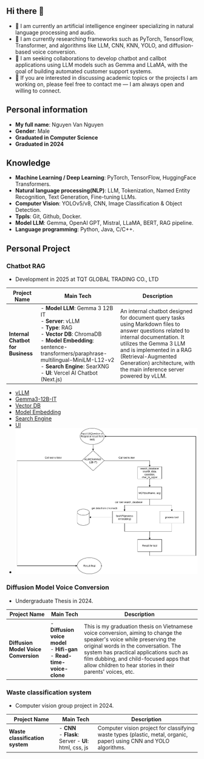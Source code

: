 ## Hi there 👋
- 🔭 I am currently an artificial intelligence engineer specializing in natural language processing and audio.
- 🌱 I am currently researching frameworks such as PyTorch, TensorFlow, Transformer, and algorithms like LLM, CNN, KNN, YOLO, and diffusion-based voice conversion.
- 👯 I am seeking collaborations to develop chatbot and callbot applications using LLM models such as Gemma and LLaMA, with the goal of building automated customer support systems.
- 💬 If you are interested in discussing academic topics or the projects I am working on, please feel free to contact me — I am always open and willing to connect.

## Personal information
- **My full name**: Nguyen Van Nguyen
- **Gender**: Male
- **Graduated in Computer Science**
- **Graduated in 2024**

## Knowledge
- **Machine Learning / Deep Learning**: PyTorch, TensorFlow, HuggingFace Transformers.
- **Natural language processing(NLP)**: LLM, Tokenization, Named Entity Recognition, Text Generation, Fine-tuning LLMs.
- **Computer Vision**: YOLOv5/v8, CNN, Image Classification & Object Detection.
- **Tppls**: Git, Github, Docker.
- **Model LLM**: Gemma, OpenAI GPT, Mistral, LLaMA, BERT, RAG pipeline.
- **Language programming**: Python, Java, C/C++.

## Personal Project

### Chatbot RAG
- Development in 2025 at TQT GLOBAL TRADING CO., LTD

| Project Name                 | Main Tech                                                                                                 | Description |
|-----------------------------|-----------------------------------------------------------------------------------------------------------|-------------|
| **Internal Chatbot for Business** | - **Model LLM**: Gemma 3 12B IT  <br> - **Server**: vLLM <br> - **Type**: RAG <br> - **Vector DB**: ChromaDB <br> - **Model Embedding**: sentence-transformers/paraphrase-multilingual-MiniLM-L12-v2 <br> - **Search Engine**: SearXNG <br> - **UI**: Vercel AI Chatbot (Next.js) | An internal chatbot designed for document query tasks using Markdown files to answer questions related to internal documentation. It utilizes the Gemma 3 LLM and is implemented in a RAG (Retrieval-Augmented Generation) architecture, with the main inference server powered by vLLM. |
- [vLLM](https://docs.vllm.ai/en/stable/)
- [Gemma3-12B-IT](https://www.kaggle.com/models/google/gemma-3/transformers)
- [Vector DB](https://www.trychroma.com/)
- [Model Embedding](https://huggingface.co/sentence-transformers/paraphrase-multilingual-MiniLM-L12-v2)
- [Search Engine](https://github.com/searxng/searxng)
- [UI](https://github.com/vercel/ai-chatbot)
- ![Flow](image/Chatbot-RAG-Main.drawio.png)

### Diffusion Model Voice Conversion
- Undergraduate Thesis in 2024.

| Project Name                 | Main Tech                                                                                                 | Description |
|-----------------------------|-----------------------------------------------------------------------------------------------------------|-------------|
| **Diffusion Model Voice Conversion** | - **Diffusion voice model** <br> - **Hifi-gan** <br> - **Read-time-voice-clone**                 | This is my graduation thesis on Vietnamese voice conversion, aiming to change the speaker's voice while preserving the original words in the conversation. The system has practical applications such as film dubbing, and child-focused apps that allow children to hear stories in their parents' voices, etc. |


### Waste classification system
- Computer vision group project in 2024.

| Project Name                 | Main Tech                                                                                                 | Description |
|-----------------------------|-----------------------------------------------------------------------------------------------------------|-------------|
| **Waste classification system** | - **CNN** <br> - **Flask**: Server - **UI**: html, css, js                                             | Computer vision project for classifying waste types (plastic, metal, organic, paper) using CNN and YOLO algorithms. |









